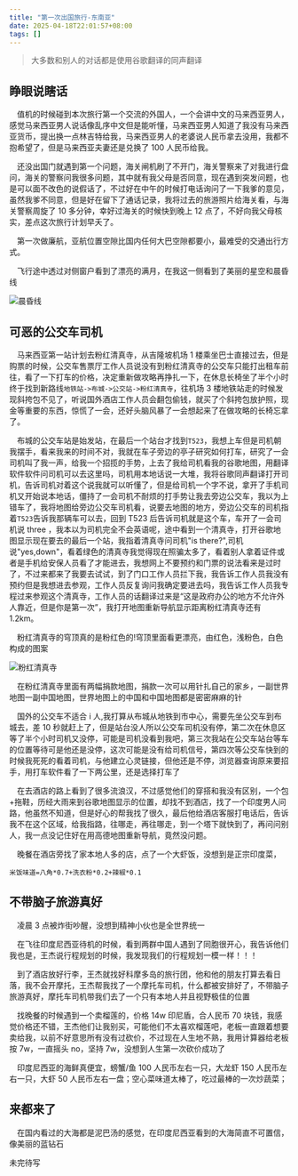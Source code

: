 ```yaml
---
title: "第一次出国旅行-东南亚"
date: 2025-04-18T22:01:57+08:00
tags: []
---
```


> 大多数和别人的对话都是使用谷歌翻译的同声翻译

## 睁眼说瞎话

&emsp;值机的时候碰到本次旅行第一个交流的外国人，一个会讲中文的马来西亚男人，感觉马来西亚男人说话像乱序中文但是能听懂，马来西亚男人知道了我没有马来西亚货币，提出换一点林吉特给我，马来西亚男人的老婆说人民币拿去没用，我都不抱希望了，但是马来西亚夫妻还是兑换了 100 人民币给我。

&emsp;还没出国门就遇到第一个问题，海关闸机刷了不开门，海关警察来了对我进行盘问，海关的警察问我很多问题，其中就有我父母是否同意，现在遇到突发问题，也是可以面不改色的说假话了，不过好在中午的时候打电话询问了一下我爹的意见，虽然我爹不同意，但是好在留下了通话记录，我将过去的旅游照片给海关看，与海关警察周旋了 10 多分钟，幸好过海关的时候快到晚上 12 点了，不好向我父母核实，差点这次旅行计划早夭了。

&emsp;第一次做廉航，亚航位置空隙比国内任何大巴空隙都要小，最难受的交通出行方式。

&emsp;飞行途中透过对侧窗户看到了漂亮的满月，在我这一侧看到了美丽的星空和晨昏线

![晨昏线](https://a.lsy22.com/p/公开/第一次东南亚旅游/晨昏线.webp "晨昏线")

## 可恶的公交车司机

&emsp;马来西亚第一站计划去粉红清真寺，从吉隆坡机场 1 楼乘坐巴士直接过去，但是购票的时候，公交车售票厅工作人员说没有到粉红清真寺的公交车只能打出租车前往，看了一下打车的价格，决定重新做攻略再挣扎一下，在休息长椅坐了半个小时终于找到新路线`地铁站->布城->公交站->粉红清真寺`，往机场 3 楼地铁站走的时候发现斜挎包不见了，听说国外酒店工作人员会翻包偷钱，就买了个斜挎包放护照，现金等重要的东西，惊慌了一会，还好头脑风暴了一会想起来了在做攻略的长椅忘拿了。

&emsp;布城的公交车站是始发站，在最后一个站台才找到`T523`，我想上车但是司机朝我摆手，看来我来的时间不对，我就在车子旁边的亭子研究如何打车，研究了一会司机叫了我一声，给我一个招揽的手势，上去了我给司机看我的谷歌地图，用翻译软件软件问司机可以去这里吗，司机用本地话说一大堆，我将谷歌同声翻译打开司机，告诉司机对着这个说我就可以听懂了，但是给司机一个字不说，拿开了手机司机又开始说本地话，僵持了一会司机不耐烦的打手势让我去旁边公交车，我以为上错车了，我将地图给旁边公交车司机看，说要去地图的地方，旁边公交车的司机指着`T523`告诉我那辆车可以去，回到 T523 后告诉司机就是这个车，车开了一会司机说 three ，我本以为司机完全不会英语呢，途中看到一个清真寺，打开谷歌地图显示现在要去的最后一个站，我指着清真寺问司机"is there?",司机说"yes,down"，看着绿色的清真寺我觉得现在照骗太多了，看着别人拿着证件或者是手机给安保人员看了才能进去，我想网上不要预约和门票的说法看来是过时了，不过来都来了我要去试试，到了门口工作人员拦下我，我告诉工作人员我没有预约但是我想进去参观，工作人员反复询问我确定要进去吗，我告诉工作人员我专程过来参观这个清真寺，工作人员的话翻译过来是“这是政府办公的地方不允许外人靠近，但是你是第一次”，我打开地图重新导航显示距离粉红清真寺还有 1.2km。

&emsp;粉红清真寺的穹顶真的是粉红色的!穹顶里面看更漂亮，由红色，浅粉色，白色构成的图案

![粉红清真寺](https://a.lsy22.com/p/公开/第一次东南亚旅游/粉红清真寺.webp "粉红清真寺")

&emsp;在粉红清真寺里面有两幅捐款地图，捐款一次可以用针扎自己的家乡，一副世界地图一副中国地图，世界地图上的中国和中国地图都是密密麻麻的针

&emsp;国外的公交车不适合 i 人,我打算从布城从地铁到市中心，需要先坐公交车到布城去，差 10 秒就赶上了，但是站台没人所以公交车司机没有停，第二次在休息区等了半个小时司机又没停，可能是司机没看到我吧，第三次我站在公交车站台等车的位置等待可是他还是没停，这次可能是没有给司机信号，第四次等公交车快到的时候我死死的看着司机，与他建立心灵链接，但他还是不停，浏览器查询原来要招手，用打车软件看了一下两公里，还是选择打车了

&emsp;在去酒店的路上看到了很多流浪汉，不过感觉他们的穿搭和我没有区别，一个包+拖鞋，历经大雨来到谷歌地图显示的位置，却找不到酒店，找了一个印度男人问路，他虽然不知道，但是好心的帮我找了很久，最后他给酒店客服打电话后，告诉我不在这个区域，给我指路，往哪走，再往哪走，到一个塔下就快到了，再问问别人，我一点没记住好在用高德地图重新导航，竟然没问题。

&emsp;晚餐在酒店旁找了家本地人多的店，点了一个大虾饭，没想到是正宗印度菜，

```text
米饭味道=八角*0.7+洗衣粉*0.2+辣椒*0.1
```

## 不带脑子旅游真好

&emsp;凌晨 3 点被炸街吵醒，没想到精神小伙也是全世界统一

&emsp;在飞往印度尼西亚待机的时候，看到两群中国人遇到了同胞很开心，我告诉他们我也是，王杰说行程规划的时候，我发现我们的行程规划一模一样！！！

&emsp;到了酒店放好行李，王杰就找好科摩多岛的旅行团，他和他的朋友打算去看日落，我不会开摩托，王杰帮我找了一个摩托车司机，什么都被安排好了，不带脑子旅游真好，摩托车司机带我们去了一个只有本地人并且视野极佳的位置

&emsp;找晚餐的时候遇到一个卖榴莲的，价格 14w 印尼盾，合人民币 70 块钱，我感觉价格还不错，王杰他们让我别买，可能他们不太喜欢榴莲吧，老板一直跟着想要卖给我，以前不好意思所有没有过砍价，不过现在人生地不熟，我用计算器给老板按 7w，一直摇头 no，坚持 7w，没想到人生第一次砍价成功了

&emsp;印度尼西亚的海鲜真便宜，螃蟹/鱼 100 人民币左右一只，大龙虾 150 人民币左右一只，大虾 50 人民币左右一盘；空心菜味道太棒了，吃过最棒的一次炒蔬菜；

## 来都来了

&emsp;在国内看过的大海都是泥巴汤的感觉，在印度尼西亚看到的大海简直不可置信，像美丽的蓝钻石

未完待写
